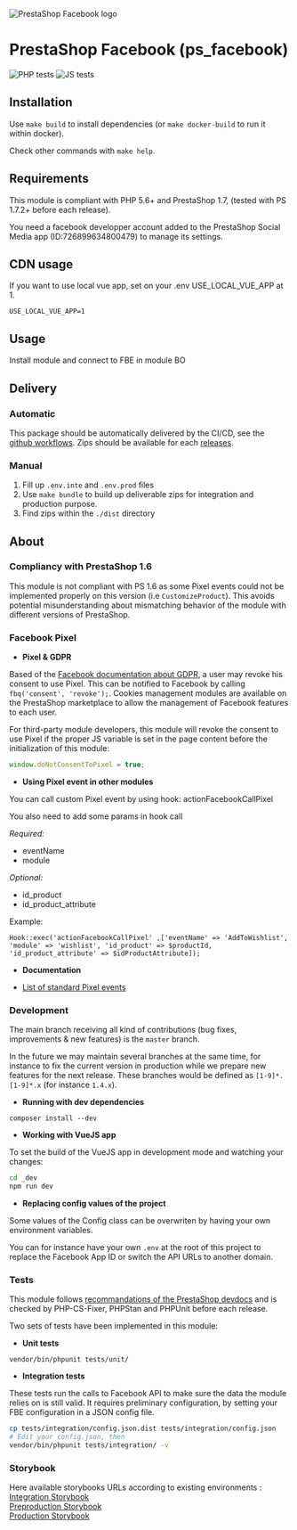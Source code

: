 ![PrestaShop Facebook logo](views/img/logo-wordmark.svg)

# PrestaShop Facebook (ps_facebook)

![PHP tests](https://github.com/PrestaShopCorp/ps_facebook/workflows/PHP%20tests/badge.svg)
![JS tests](https://github.com/PrestaShopCorp/ps_facebook/workflows/JS%20tests/badge.svg)

## Installation

Use `make build` to install dependencies (or `make docker-build` to run it within docker).

Check other commands with `make help`.

## Requirements

This module is compliant with PHP 5.6+ and PrestaShop 1.7, (tested with PS 1.7.2+ before each release).

You need a facebook developper account added to the PrestaShop Social Media app (ID:726899634800479) to manage its settings.

## CDN usage

If you want to use local vue app, set on your .env USE_LOCAL_VUE_APP at 1.
```
USE_LOCAL_VUE_APP=1
```

## Usage

Install module and connect to FBE in module BO

## Delivery

### Automatic

This package should be automatically delivered by the CI/CD, see the [github workflows](./github/workflows).
Zips should be available for each [releases](./releases).

### Manual

1. Fill up `.env.inte` and `.env.prod` files
2. Use `make bundle` to build up deliverable zips for integration and production purpose.
3. Find zips within the `./dist` directory

## About

### Compliancy with PrestaShop 1.6

This module is not compliant with PS 1.6 as some Pixel events could not be implemented properly on this version (i.e `CustomizeProduct`).
This avoids potential misunderstanding about mismatching behavior of the module with different versions of PrestaShop.

### Facebook Pixel

* **Pixel & GDPR**

Based of the [Facebook documentation about GDPR](https://developers.facebook.com/docs/facebook-pixel/implementation/gdpr/),
a user may revoke his consent to use Pixel. This can be notified to Facebook by calling `fbq('consent', 'revoke');`.
Cookies management modules are available on the PrestaShop marketplace to allow the management of Facebook features
to each user.

For third-party module developers, this module will revoke the consent to use Pixel if the proper JS variable is
set in the page content before the initialization of this module:

```js
window.doNotConsentToPixel = true;
```

* **Using Pixel event in other modules**

You can call custom Pixel event by using hook: actionFacebookCallPixel

You also need to add some params in hook call

*Required:* 
+ eventName
+ module

*Optional:*
+ id_product
+ id_product_attribute

Example:    
```
Hook::exec('actionFacebookCallPixel' ,['eventName' => 'AddToWishlist', 'module' => 'wishlist', 'id_product' => $productId, 'id_product_attribute' => $idProductAttribute]);
```

* **Documentation**

- [List of standard Pixel events](https://developers.facebook.com/docs/facebook-pixel/reference/)

### Development

The main branch receiving all kind of contributions (bug fixes, improvements & new features) is the `master` branch.

In the future we may maintain several branches at the same time, for instance to fix the current version in production while we prepare new features for the next release.
These branches would be defined as `[1-9]*.[1-9]*.x` (for instance `1.4.x`).

* **Running with dev dependencies**

```
composer install --dev
```

* **Working with VueJS app**

To set the build of the VueJS app in development mode and watching your changes:

```bash
cd _dev
npm run dev
```

* **Replacing config values of the project**

Some values of the Config class can be overwriten by having your own environment variables.

You can for instance have your own `.env` at the root of this project to replace the Facebook App ID
or switch the API URLs to another domain.


### Tests

This module follows [recommandations of the PrestaShop devdocs](https://devdocs.prestashop.com/1.7/modules/testing/) and is checked by PHP-CS-Fixer, PHPStan and PHPUnit before each release.

Two sets of tests have been implemented in this module:

- **Unit tests**

```
vendor/bin/phpunit tests/unit/
```

- **Integration tests**

These tests run the calls to Facebook API to make sure the data the module relies on is still valid.
It requires preliminary configuration, by setting your FBE configuration in a JSON config file.

```bash
cp tests/integration/config.json.dist tests/integration/config.json
# Edit your config.json, then
vendor/bin/phpunit tests/integration/ -v
```

 ### Storybook
 
 Here available storybooks URLs according to existing environments :   
 [Integration Storybook](https://facebook-storybook-integration.prestashop.com/)  
 [Preproduction Storybook](https://facebook-storybook-preproduction.prestashop.com/)  
 [Production Storybook](https://facebook-storybook.prestashop.com/)  
